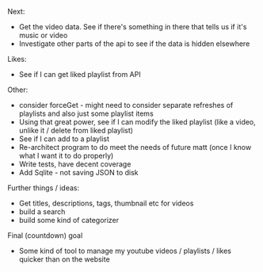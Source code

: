 Next:
- Get the video data. See if there's something in there that tells us if it's music or video
- Investigate other parts of the api to see if the data is hidden elsewhere

Likes:
- See if I can get liked playlist from API

Other:
- consider forceGet - might need to consider separate refreshes of playlists and also just some playlist items
- Using that great power, see if I can modify the liked playlist (like a video, unlike it / delete from liked playlist)
- See if I can add to a playlist
- Re-architect program to do meet the needs of future matt (once I know what I want it to do properly)
- Write tests, have decent coverage
- Add Sqlite - not saving JSON to disk

Further things / ideas:
- Get titles, descriptions, tags, thumbnail etc for videos
- build a search
- build some kind of categorizer

Final (countdown) goal
- Some kind of tool to manage my youtube videos / playlists / likes quicker than on the website